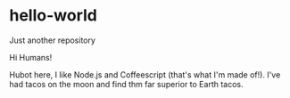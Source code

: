 # hello-world
Just another repository

Hi Humans!

Hubot here, I like Node.js and Coffeescript (that's what I'm made of!).
I've had tacos on the moon and find thm far superior to Earth tacos.
